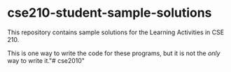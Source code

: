 # cse210-student-sample-solutions
This repository contains sample solutions for the Learning Activities in CSE 210.

This is one way to write the code for these programs, but it is not the _only_ way to write it."# cse2010" 
